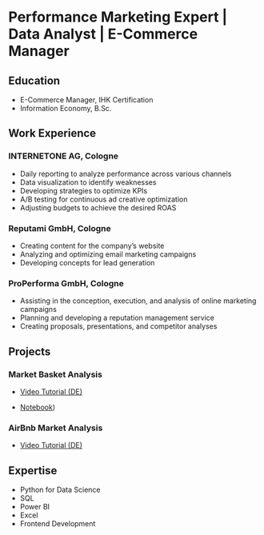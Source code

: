 # Performance Marketing Expert | Data Analyst | E-Commerce Manager

## Education
- E-Commerce Manager, IHK Certification
- Information Economy, B.Sc.

## Work Experience
### INTERNETONE AG, Cologne
- Daily reporting to analyze performance across various channels
- Data visualization to identify weaknesses
- Developing strategies to optimize KPIs
- A/B testing for continuous ad creative optimization
- Adjusting budgets to achieve the desired ROAS

### Reputami GmbH, Cologne
- Creating content for the company’s website
- Analyzing and optimizing email marketing campaigns
- Developing concepts for lead generation

### ProPerforma GmbH, Cologne
- Assisting in the conception, execution, and analysis of online marketing campaigns
- Planning and developing a reputation management service
- Creating proposals, presentations, and competitor analyses

## Projects
### Market Basket Analysis
- [Video Tutorial (DE)](https://www.youtube.com/watch?v=ytCmN5r0uCY&t=7s)

- [Notebook](https://github.com/IniyanWorks/Market-Basket-Analysis/blob/main/market-basket-association-analysis.ipynb))
### AirBnb Market Analysis
- [Video Tutorial (DE)](https://www.youtube.com/watch?v=ZmhNdggqH8o&list=PL-DjkaHRlEOq2unEOqvE35_fNj4AmE4JH)

## Expertise
- Python for Data Science
- SQL
- Power BI
- Excel
- Frontend Development

